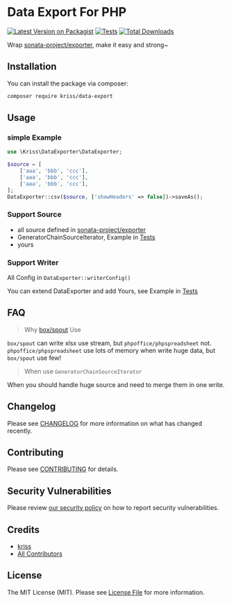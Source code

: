 # Data Export For PHP

[![Latest Version on Packagist](https://img.shields.io/packagist/v/kriss/data-export.svg?style=flat-square)](https://packagist.org/packages/kriss/data-export)
[![Tests](https://github.com/kriss/data-export/actions/workflows/run-tests.yml/badge.svg?branch=main)](https://github.com/krissss/php-data-exporter/actions/workflows/run-tests.yml)
[![Total Downloads](https://img.shields.io/packagist/dt/kriss/data-export.svg?style=flat-square)](https://packagist.org/packages/kriss/data-export)

Wrap [sonata-project/exporter](https://github.com/sonata-project/exporter), make it easy and strong~

## Installation

You can install the package via composer:

```bash
composer require kriss/data-export
```

## Usage

### simple Example

```php
use \Kriss\DataExporter\DataExporter;

$source = [
    ['aaa', 'bbb', 'ccc'],
    ['aaa', 'bbb', 'ccc'],
    ['aaa', 'bbb', 'ccc'],
];
DataExporter::csv($source, ['showHeaders' => false])->saveAs();
```

### Support Source

- all source defined in [sonata-project/exporter](https://docs.sonata-project.org/projects/exporter/en/2.x/reference/sources/)
- GeneratorChainSourceIterator, Example in [Tests](./tests/Feature/GeneratorChainSourceIteratorTest.php)
- yours

### Support Writer

All Config in `DataExporter::writerConfig()`

You can extend DataExporter and add Yours, see Example in [Tests](./tests/Feature/ExtraWriter.php)

## FAQ

> Why [box/spout](https://github.com/box/spout) Use

`box/spout` can write xlsx use stream, but `phpoffice/phpspreadsheet` not.
`phpoffice/phpspreadsheet` use lots of memory when write huge data, but `box/spout` use few!

> When use `GeneratorChainSourceIterator`

When you should handle huge source and need to merge them in one write.

## Changelog

Please see [CHANGELOG](CHANGELOG.md) for more information on what has changed recently.

## Contributing

Please see [CONTRIBUTING](.github/CONTRIBUTING.md) for details.

## Security Vulnerabilities

Please review [our security policy](../../security/policy) on how to report security vulnerabilities.

## Credits

- [kriss](https://github.com/kriss)
- [All Contributors](../../contributors)

## License

The MIT License (MIT). Please see [License File](LICENSE.md) for more information.
